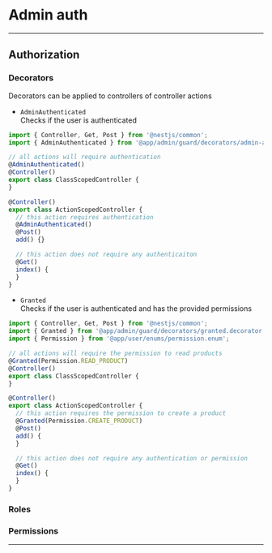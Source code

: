 # Admin auth

---

## Authorization

### Decorators

Decorators can be applied to controllers of controller actions

- `AdminAuthenticated` <br>
Checks if the user is authenticated
```ts
import { Controller, Get, Post } from '@nestjs/common';
import { AdminAuthenticated } from '@app/admin/guard/decorators/admin-authenticated.decorator';

// all actions will require authentication
@AdminAuthenticated()
@Controller()
export class ClassScopedController {
}

@Controller()
export class ActionScopedController {
  // this action requires authentication
  @AdminAuthenticated()
  @Post()
  add() {}

  // this action does not require any authenticaiton
  @Get()
  index() {
  }
}
```

    
- `Granted` <br>
Checks if the user is authenticated and has the provided permissions

```ts
import { Controller, Get, Post } from '@nestjs/common';
import { Granted } from '@app/admin/guard/decorators/granted.decorator';
import { Permission } from '@app/user/enums/permission.enum';

// all actions will require the permission to read products
@Granted(Permission.READ_PRODUCT)
@Controller()
export class ClassScopedController {
}

@Controller()
export class ActionScopedController {
  // this action requires the permission to create a product
  @Granted(Permission.CREATE_PRODUCT)
  @Post()
  add() {
  }

  // this action does not require any authentication or permission
  @Get()
  index() {
  }
}
```
### Roles

### Permissions

---